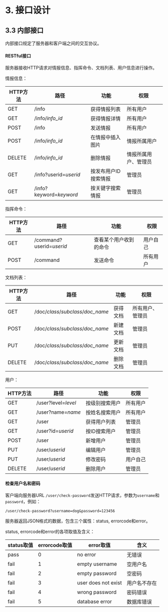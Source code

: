 # 3. 接口设计

## 3.3 内部接口

内部接口规定了服务器和客户端之间的交互协议。

#### RESTful接口

服务器接收HTTP请求对情报信息、指挥命令、文档列表、用户信息进行操作。

情报信息：

| HTTP方法 | 路径 | 功能 | 权限 |
|---|---|---|---|
| GET | /info | 获得情报列表 |  所有用户 | 
| GET | /info/_info_id_ | 获得情报详情 | 所有用户 |
| POST | /info | 发送情报 | 所有用户 | 
| POST | /info/_info\_id_ | 在情报中插入图片 | 情报所属用户 |
| DELETE | /info/_info\_id_ | 删除情报 | 情报所属用户、管理员 |
| GET | /info?userid=_userid_ | 按发布用户ID搜索情报 | 管理员 |
| GET | /info?keyword=_keyword_ | 按关键字搜索情报 | 管理员 |

指挥命令：

| HTTP方法 | 路径 | 功能 | 权限 |
|---|---|---|---|
| GET | /command?userid=_userid_ | 查看某个用户收到的命令 | 用户自己 | 
| POST | /command | 发送命令 | 所有用户 | 

文档列表：

| HTTP方法 | 路径 | 功能 | 权限 |
|---|---|---|---|
| GET | /doc/_class_/_subclass_/_doc\_name_ | 获得文档 | 所有用户、管理员 | 
| POST | /doc/_class_/_subclass_/_doc\_name_ | 新建文档 | 管理员 |
| PUT | /doc/_class_/_subclass_/_doc\_name_ | 更新文档 | 管理员 |
| DELETE | /doc/_class_/_subclass_/_doc\_name_ | 删除文档 | 管理员 |

用户：

| HTTP方法 | 路径 | 功能 | 权限 |
|---|---|---|---|
| GET | /user?level=_level_ | 按级别搜索用户 | 所有用户 |
| GET | /user?name=_name_ | 按姓名搜索用户 | 所有用户 | 
| GET | /user | 获得用户列表 | 管理员 |
| GET | /user?id=_userid_ | 按ID搜索用户 | 管理员 |
| POST | /user | 新增用户 | 管理员 | 
| PUT | /user/_userid_ | 编辑用户 | 管理员 | 
| PUT | /user/_userid_ | 修改密码 | 用户自己 | 
| DELETE | /user/_userid_ | 删除用户 | 管理员 | 

#### 检查用户名和密码

客户端向服务器URL `/user/check-password`发送HTTP请求，参数为`username`和`password`，例如：

```
/user/check-password?username=dog&password=123456
```

服务器返回JSON格式的数据，包含三个属性：status, errorcode和error。

status, errorcode和error的各项取值及含义：

| status取值 | errorcode取值 | error取值 | 含义 |
|----------|----------|----------|----------|  
| pass | 0 | no error | 无错误 |
| fail | 1 | empty username | 空用户名 | 
| fail | 2 | empty password | 空密码 |
| fail | 3 | user does not exist | 用户名不存在 | 
| fail | 4 | wrong password | 密码错误 |
| fail | 5 | database error | 数据库错误 |




